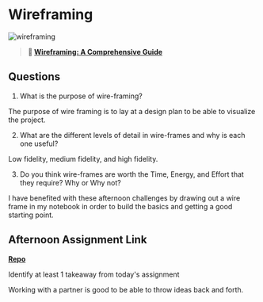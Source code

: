 # Wireframing

![wireframing](https://bcw.blob.core.windows.net/public/img/courses/2293087935019893)

> **📖 [Wireframing: A Comprehensive Guide](https://codeworksacademy.com/fs-student-guide/resources/wk1/06-Wireframing)**

## Questions

1. What is the purpose of wire-framing? 

The purpose of wire framing is to lay at a design plan to be able to visualize the project.

2. What are the different levels of detail in wire-frames and why is each one useful?

Low fidelity, medium fidelity, and high fidelity.

3. Do you think wire-frames are worth the Time, Energy, and Effort that they require? Why or Why not?

I have benefited with these afternoon challenges by drawing out a wire frame in my notebook in order to 
build the basics and getting a good starting point.

## Afternoon Assignment Link

**[Repo](https://github.com/JeradeaSimmons/partnerProjectFirstweek.git)**

Identify at least 1 takeaway from today's assignment

Working with a partner is good to be able to throw ideas back and forth.
